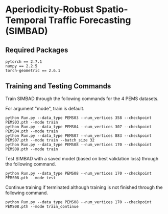 # Aperiodicity-Robust Spatio-Temporal Traffic Forecasting (SIMBAD)

## Required Packages
```
pytorch == 2.7.1
numpy == 2.2.5
torch-geometric == 2.6.1
```

## Training and Testing Commands
Train SIMBAD through the following commands for the 4 PEMS datasets.

For argument "mode", train is default.
```
python Run.py --data_type PEMS03 --num_vertices 358 --checkpoint PEMS03.pth --mode train
python Run.py --data_type PEMS04 --num_vertices 307 --checkpoint PEMS04.pth --mode train
python Run.py --data_type PEMS07 --num_vertices 883 --checkpoint PEMS07.pth --mode train --batch_size 32
python Run.py --data_type PEMS08 --num_vertices 170 --checkpoint PEMS08.pth --mode train
```

Test SIMBAD with a saved model (based on best validation loss) through the following command.

```
python Run.py --data_type PEMS08 --num_vertices 170 --checkpoint PEMS08.pth --mode test
```

Continue training if terminated although training is not finished through the following command.

```
python Run.py --data_type PEMS08 --num_vertices 170 --checkpoint PEMS08.pth --mode train_continue
```
